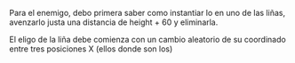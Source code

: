 Para el enemigo, debo primera saber como instantiar lo en uno de las liñas, avenzarlo justa una distancia de height + 60 y eliminarla.

El eligo de la liña debe comienza con un cambio aleatorio de su coordinado entre tres posiciones X (ellos donde son los)